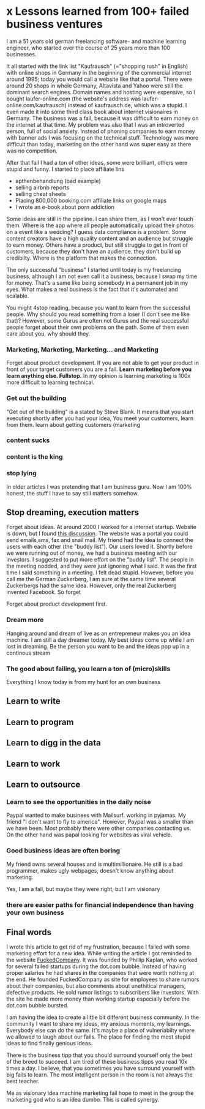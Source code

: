 # x Lessons learned from 100+ failed business ventures

I am a 51 years old german freelancing software- and machine learning engineer, who started over the course of 25 years more than 100 businesses.

It all started with the link list "Kaufrausch" (="shopping rush" in English) with online shops in Germany in the beginning of the commercial internet around 1995; today you would call a website like that a portal. There were around 20 shops in whole Germany, Altavista and Yahoo were still the dominant search engines. Domain names and hosting were expensive, so I bought laufer-online.com (the website's address was laufer-online.com/kaufrausch) instead of kaufrausch.de, which was a stupid. I even made it into some third class book about internet visionaires in Germany. The business was a fail, because it was difficult to earn money on the internet at that time. My problem was also that I was an introverted person, full of social anxiety. Instead of phoning companies to earn money with banner ads I was focusing on the technical stuff. Technology was more difficult than today, marketing on the other hand was super easy as there was no competition.

After that fail I had a ton of other ideas, some were brilliant, others were stupid and funny. I started to place affiliate lins

- apthenbehandlung (bad example)
- selling airbnb reports
- selling cheat sheets
- Placing 800,000 booking.com affiliate links on google maps
- I wrote an e-book about porn addiction

Some ideas are still in the pipeline. I can share them, as I won't ever touch them. Where is the app where all people automatically upload their photos on a event like a wedding?
I guess data compliance is a problem. Some content creators have a high quality content and an audience but struggle to earn money. Others have a product, but still struggle to get in front of customers, because they don't have an audience. they don't build up credibilty. Where is the platform that makes the connection.

The only successful "business" I started until today is my freelancing business, although I am not even call it a business, because I swap my time for money. That's a same like being somebody in a permanent job in my eyes. What makes a real business is the fact that it's automated and scalable.

You might 4stop reading, because you want to learn from the successful people. Why should you read something from a loser (I don't see me like that)? However, some Gurus are often not Gurus and the real successful people forget about their own problems on the path. Some of them even care about you, why should they.

### Marketing, Marketing, Marketing... and Marketing

Forget about product development. If you are not able to get your product in front of your target customers you are a fail. **Learn marketing before you learn anything else. Fullstop.**
In my opinion is learning marketing is 100x more difficult to learning technical.

### Get out the building

"Get out of the building" is a stated by Steve Blank. It means that you start executing shortly after you had your idea, You meet your customers, learn from them. learn about getting customers (marketing

### content sucks

### content is the king

### stop lying

In older articles I was pretending that I am business guru. Now I am 100% honest, the stuff I have to say still matters somehow.

## Stop dreaming, execution matters

Forget about ideas. At around 2000 I worked for a internet startup. Website is down, but I found [this discussion](http://www.emaildiscussions.com/showthread.php?t=29569). The website was a portal you could send emails,sms, fax and snail mail.
My friend had the idea to connect the users with each other (the "buddy list"). Our users loved it. Shortly before we were running out of money, we had a business meeting with our investors. I suggested to put more effort on the "buddy list".
The people in the meeting nodded, and they were just ignoring what I said. It was the first time I said something in a meeting. I felt dead stupid. However, before you call me the German Zuckerberg, I am sure at the same time several Zuckerbergs had the same idea. However, only the real Zuckerberg invented Facebook. So forget

Forget about product development first.

### Dream more

Hanging around and dream of live as an entrepreneur makes you an idea machine. I am still a day dreamer today. My best ideas come up while I am lost in dreaming. Be the person you want to be and the ideas pop up in a continous stream

### The good about failing, you learn a ton of (micro)skills

Everything I know today is from my hunt for an own business

## Learn to write

## Learn to program

## Learn to digg in the data

## Learn to work

## Learn to outsource

### Learn to see the opportunities in the daily noise

Paypal wanted to make businees with Mailsurf. working in pyjamas. My friend "I don't want to fly to america". However, Paypal was a smaller than we have been. Most probably there were other companies contacting us. On the other hand was papal looking for websites as viral vehicle.

### Good business ideas are often boring

My friend owns several houses and is multimillionaire. He still is a bad programmer, makes ugly webpages, doesn't know anything about marketing.

Yes, I am a fail, but maybe they were right, but I am visionary

### there are easier paths for financial independence than having your own business

## Final words

I wrote this article to get rid of my frustration, because I failed with some marketing effort for a new idea. While writing the article I got reminded to the website [FuckedCompany](https://en.wikipedia.org/wiki/Fucked_Company). It was founded by Phillip Kaplan, who worked for several
failed startups during the dot.com bubble. Instead of having proper salaries he had shares in the companies that were worth nothing at the end. He founded FuckedCompany as site for employees to share rumors about their companies, but also comments about unethitical managers, defective products. He sold rumor listings to subscribers like investors. With the site he made more money than working startup especially before the dot.com bubble bursted.

I am having the idea to create a little bit different business community. In the community I want to share my ideas, my anxious moments, my learnings. Everybody else can do the same. It's maybe a place of vulneriabilty where we allowed to laugh about our fails. The place for finding the most stupid ideas to find finally genious ideas.

There is the business tipp that you should surround yourself only the best of the breed to succeed. I am tired of these business tipps you read 10x times a day. I believe, that you sometimes you have surround yourself with big fails to learn. The most intelligent person in the room is not always the best teacher.

Me as visionary idea machine marketing fail hope to meet in the group the marketing god who is an idea dumbo. This is called synergy.

